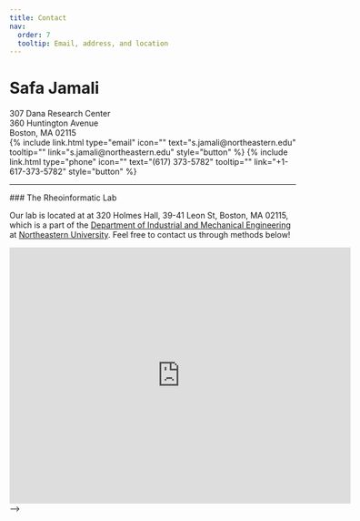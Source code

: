 ```yaml
---
title: Contact
nav:
  order: 7
  tooltip: Email, address, and location
---
```



# <i class="fas fa-envelope"></i>Safa Jamali

<div style="text-align: left;">
307 Dana Research Center<br>
360 Huntington Avenue<br>
Boston, MA 02115
</div>

<div class="center">
  {% include link.html type="email" icon="" text="s.jamali@northeastern.edu" tooltip="" link="s.jamali@northeastern.edu" style="button" %}
  {% include link.html type="phone" icon="" text="(617) 373-5782" tooltip="" link="+1-617-373-5782" style="button" %}
</div>

<hr>
### <i class="fas fa-mail-bulk"></i>The Rheoinformatic Lab


Our lab is located at at 320 Holmes Hall, 39-41 Leon St, Boston, MA 02115, which is a part of the [Department of Industrial and Mechanical Engineering](https://mie.northeastern.edu/) at [Northeastern University](https://www.northeastern.edu/). Feel free to contact us through methods below!

<iframe src="https://www.google.com/maps/embed?pb=!1m14!1m8!1m3!1d11796.837170957742!2d-71.0907977!3d42.338061!3m2!1i1024!2i768!4f13.1!3m3!1m2!1s0x89e37a18af1eed8d%3A0x847723c949683eee!2sHolmes%20Hall!5e0!3m2!1sen!2sus!4v1710458681362!5m2!1sen!2sus" width="600" height="450" style="border:0;" allowfullscreen="" loading="lazy" referrerpolicy="no-referrer-when-downgrade"></iframe>


<!-- <hr>
<!-- ### <i class="fas fa-mail-bulk"></i>Safa Jamali --> -->


<!-- <iframe width="560" height="315" src="https://www.youtube.com/embed/slaH45F37-k" title="YouTube video player" frameborder="0" allow="accelerometer; autoplay; clipboard-write; encrypted-media; gyroscope; picture-in-picture" allowfullscreen></iframe> -->


<!-- Lab logos and were designed by [Julia Saltzman](https://quantmarineecolab.github.io/members/julia-saltzman.html). -->

